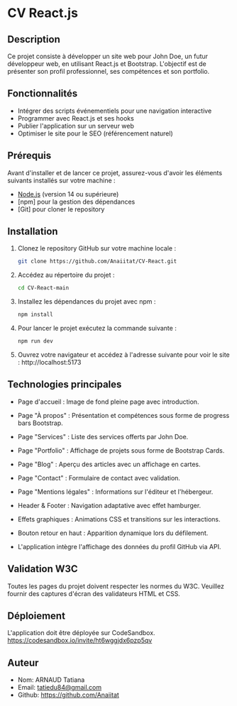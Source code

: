 # CV React.js


## Description 
Ce projet consiste à développer un site web pour John Doe, un futur développeur web, en utilisant React.js et Bootstrap. L'objectif est de présenter son profil professionnel, ses compétences et son portfolio.


## Fonctionnalités
- Intégrer des scripts événementiels pour une navigation interactive
- Programmer avec React.js et ses hooks
- Publier l'application sur un serveur web
- Optimiser le site pour le SEO (référencement naturel)

## Prérequis
Avant d'installer et de lancer ce projet, assurez-vous d'avoir les éléments suivants installés sur votre machine :
- [Node.js](https://nodejs.org/en/download/) (version 14 ou supérieure)
- [npm] pour la gestion des dépendances
- [Git] pour cloner le repository


## Installation
1. Clonez le repository GitHub sur votre machine locale :
   ```bash
   git clone https://github.com/Anaiitat/CV-React.git

2. Accédez au répertoire du projet :
    ```bash
    cd CV-React-main

3. Installez les dépendances du projet avec npm :
    ```bash
    npm install

4. Pour lancer le projet exécutez la commande suivante :
    ```bash
    npm run dev

5. Ouvrez votre navigateur et accédez à l'adresse suivante pour voir le site :
    http://localhost:5173


## Technologies principales

* Page d'accueil : Image de fond pleine page avec introduction.

* Page "À propos" : Présentation et compétences sous forme de progress bars Bootstrap.

* Page "Services" : Liste des services offerts par John Doe.

* Page "Portfolio" : Affichage de projets sous forme de Bootstrap Cards.

* Page "Blog" : Aperçu des articles avec un affichage en cartes.

* Page "Contact" : Formulaire de contact avec validation.

* Page "Mentions légales" : Informations sur l'éditeur et l'hébergeur.

* Header & Footer : Navigation adaptative avec effet hamburger.

* Effets graphiques : Animations CSS et transitions sur les interactions.

* Bouton retour en haut : Apparition dynamique lors du défilement.

* L'application intègre l'affichage des données du profil GitHub via API.

## Validation W3C

Toutes les pages du projet doivent respecter les normes du W3C. Veuillez fournir des captures d'écran des validateurs HTML et CSS.


## Déploiement

L'application doit être déployée sur CodeSandbox.
https://codesandbox.io/invite/ht6wggjdx6pzp5qv

## Auteur

* Nom: ARNAUD Tatiana
* Email: tatiedu84@gmail.com
* Github: https://github.com/Anaiitat
